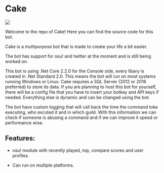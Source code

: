 # Cake
![](https://cake.s-ul.eu/lbofRWcs)

Welcome to the repo of Cake! Here you can find the source code for this bot.

Cake is a multipurpose bot that is made to create your life a bit easier.

The bot has support for osu! and twitter at the moment and is still being worked on.

This bot is using .Net Core 2.2.0 for the Console side, every libary is created in .Net Standard 2.0. This means the bot will run on most systems running Windows or Linux. Cake requires a SQL Server (2012 or 2016 preferred) to store its data. If you are planning to host this bot for yourself, there will be a config file that you have to insert your botkey and API keys if needed. Everything else is dynamic and can be changed using the bot.

The bot have custom logging that will call back the time the command toke executing, who excuted it and in which guild. With this information we can check if someone is abusing a command and if we can improve it speed or performance wise. 

## Features:

- osu! module with recently played, top, compare scores and user profiles.

- Can run on multiple platforms.
